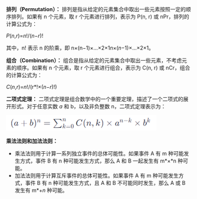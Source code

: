 **排列（Permutation）：** 排列是指从给定的元素集合中取出一些元素按照一定的顺序排列。如果有 n 个元素，取 r 个元素进行排列，表示为 P(n, r) 或 nPr，排列的计算公式为： 

*P*(*n*,*r*)=*n*!/(*n*−*r*)!

其中，n! 表示 n 的阶乘，即 n×(n−1)×…×2×1*n*×(*n*−1)×…×2×1。



**组合（Combination）：** 组合是指从给定的元素集合中取出一些元素，不考虑元素的顺序。如果有 n 个元素，取 r 个元素进行组合，表示为 C(n, r) 或 nCr，组合的计算公式为：

*C*(*n*,*r*)=*n*!/(r*!×(*n*−*r*)!)



**二项式定理：** 二项式定理是组合数学中的一个重要定理，描述了一个二项式的展开形式。对于任意实数 *a* 和 b，以及非负整数 n，二项式定理表示为：

![image-20240115180300173](排列组合_imgs\nufb1dfE2qE.png)



**乘法法则和加法法则：**

- 乘法法则用于计算一系列独立事件的总体可能性。如果事件 A 有 m 种可能发生方式，事件 B 有 n 种可能发生方式，那么 A 和 B 一起发生有 m*×*n 种可能。
- 加法法则用于计算互斥事件的总体可能性。如果事件 A 有 m 种可能发生方式，事件 B 有 n 种可能发生方式，且 A 和 B 不可能同时发生，那么 A 或 B 发生有 m*+*n* 种可能。

